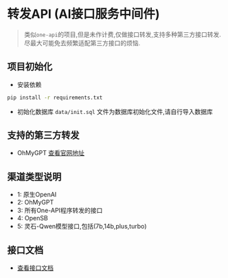 # 转发API (AI接口服务中间件)
> 类似`one-api`的项目,但是未作计费,仅做接口转发,支持多种第三方接口转发. 尽最大可能免去频繁适配第三方接口的烦恼.

## 项目初始化

- 安装依赖
```bash
pip install -r requirements.txt
```

- 初始化数据库
`data/init.sql` 文件为数据库初始化文件,请自行导入数据库

## 支持的第三方转发
- OhMyGPT [查看官网地址](https://www.ohmygpt.com/)

## 渠道类型说明
- 1: 原生OpenAI
- 2: OhMyGPT
- 3: 所有One-API程序转发的接口
- 4: OpenSB
- 5: 灵石-Qwen模型接口,包括(7b,14b,plus,turbo)

## 接口文档
- [查看接口文档](https://apifox.com/apidoc/shared-2c467c83-554d-4a60-b640-edbcc877f383)